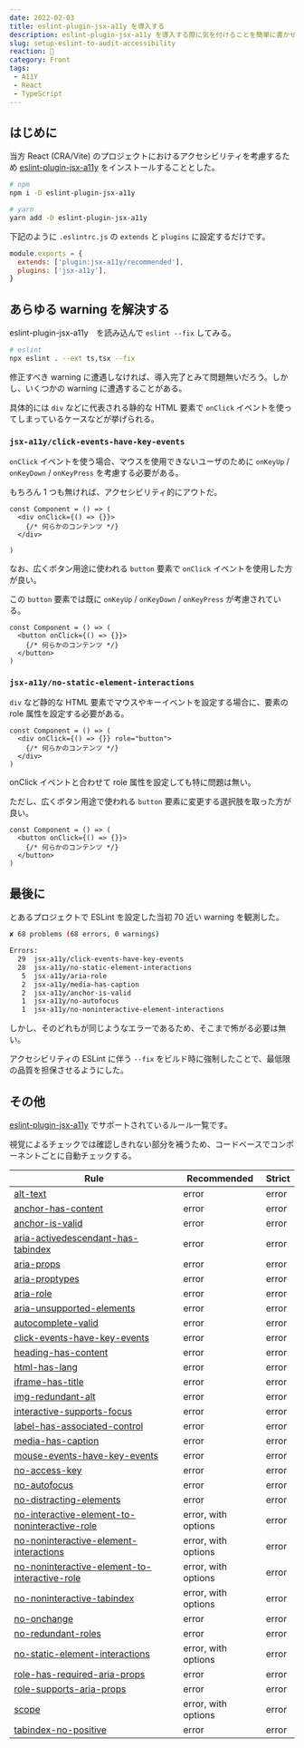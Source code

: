 ```yaml
---
date: 2022-02-03
title: eslint-plugin-jsx-a11y を導入する
description: eslint-plugin-jsx-a11y を導入する際に気を付けることを簡単に書かせていただいた。
slug: setup-eslint-to-audit-accessibility
reaction: 🔦
category: Front
tags: 
 - A11Y
 - React
 - TypeScript
---
```


## はじめに

当方 React (CRA/Vite) のプロジェクトにおけるアクセシビリティを考慮するため [eslint-plugin-jsx-a11y](https://github.com/jsx-eslint/eslint-plugin-jsx-a11y) をインストールすることとした。

```bash
# npm
npm i -D eslint-plugin-jsx-a11y

# yarn
yarn add -D eslint-plugin-jsx-a11y
```

下記のように `.eslintrc.js` の `extends` と `plugins` に設定するだけです。

```js
module.exports = {
  extends: ['plugin:jsx-a11y/recommended'],
  plugins: ['jsx-a11y'],
}
```

## あらゆる warning を解決する

eslint-plugin-jsx-a11y　を読み込んで `eslint --fix` してみる。

```bash
# eslint
npx eslint . --ext ts,tsx --fix
```

修正すべき warning に遭遇しなければ、導入完了とみて問題無いだろう。しかし、いくつかの warning に遭遇することがある。

具体的には `div` などに代表される静的な HTML 要素で `onClick` イベントを使ってしまっているケースなどが挙げられる。

### `jsx-a11y/click-events-have-key-events`

`onClick` イベントを使う場合、マウスを使用できないユーザのために `onKeyUp` / `onKeyDown` / `onKeyPress` を考慮する必要がある。

もちろん 1 つも無ければ、アクセシビリティ的にアウトだ。

```tsx
const Component = () => (
  <div onClick={() => {}}>
    {/* 何らかのコンテンツ */}
  </div>

)
```

なお、広くボタン用途に使われる `button` 要素で `onClick` イベントを使用した方が良い。

この `button` 要素では既に `onKeyUp` / `onKeyDown` / `onKeyPress` が考慮されている。

```tsx
const Component = () => (
  <button onClick={() => {}}>
    {/* 何らかのコンテンツ */}
  </button>
)
```

### `jsx-a11y/no-static-element-interactions`

`div` など静的な HTML 要素でマウスやキーイベントを設定する場合に、要素の role 属性を設定する必要がある。

```tsx
const Component = () => (
  <div onClick={() => {}} role="button">
    {/* 何らかのコンテンツ */}
  </div>
)
```

onClick イベントと合わせて role 属性を設定しても特に問題は無い。

ただし、広くボタン用途で使われる `button` 要素に変更する選択肢を取った方が良い。

```tsx
const Component = () => (
  <button onClick={() => {}}>
    {/* 何らかのコンテンツ */}
  </button>
)
```

## 最後に

とあるプロジェクトで ESLint を設定した当初 70 近い warning を観測した。

```bash
✘ 68 problems (68 errors, 0 warnings)

Errors:
  29  jsx-a11y/click-events-have-key-events
  28  jsx-a11y/no-static-element-interactions
   5  jsx-a11y/aria-role
   2  jsx-a11y/media-has-caption
   2  jsx-a11y/anchor-is-valid
   1  jsx-a11y/no-autofocus
   1  jsx-a11y/no-noninteractive-element-interactions
```

しかし、そのどれもが同じようなエラーであるため、そこまで怖がる必要は無い。

アクセシビリティの ESLint に伴う `--fix` をビルド時に強制したことで、最低限の品質を担保させるようにした。

## その他

[eslint-plugin-jsx-a11y](https://github.com/jsx-eslint/eslint-plugin-jsx-a11y) でサポートされているルール一覧です。

視覚によるチェックでは確認しきれない部分を補うため、コードベースでコンポーネントごとに自動チェックする。

Rule | Recommended | Strict
------------ | ------------- | -------------
[alt-text](https://github.com/jsx-eslint/eslint-plugin-jsx-a11y/blob/HEAD/docs/rules/alt-text.md) | error | error
[anchor-has-content](https://github.com/jsx-eslint/eslint-plugin-jsx-a11y/blob/HEAD/docs/rules/anchor-has-content.md) | error | error
[anchor-is-valid](https://github.com/jsx-eslint/eslint-plugin-jsx-a11y/blob/HEAD/docs/rules/anchor-is-valid.md) | error | error
[aria-activedescendant-has-tabindex](https://github.com/jsx-eslint/eslint-plugin-jsx-a11y/blob/HEAD/docs/rules/aria-activedescendant-has-tabindex.md) | error | error
[aria-props](https://github.com/jsx-eslint/eslint-plugin-jsx-a11y/blob/HEAD/docs/rules/aria-props.md) | error | error
[aria-proptypes](https://github.com/jsx-eslint/eslint-plugin-jsx-a11y/blob/HEAD/docs/rules/aria-proptypes.md) | error | error
[aria-role](https://github.com/jsx-eslint/eslint-plugin-jsx-a11y/blob/HEAD/docs/rules/aria-role.md) | error | error
[aria-unsupported-elements](https://github.com/jsx-eslint/eslint-plugin-jsx-a11y/blob/HEAD/docs/rules/aria-unsupported-elements.md) | error | error
[autocomplete-valid](https://github.com/jsx-eslint/eslint-plugin-jsx-a11y/blob/HEAD/docs/rules/autocomplete-valid.md) | error | error
[click-events-have-key-events](https://github.com/jsx-eslint/eslint-plugin-jsx-a11y/blob/HEAD/docs/rules/click-events-have-key-events.md) | error | error
[heading-has-content](https://github.com/jsx-eslint/eslint-plugin-jsx-a11y/blob/HEAD/docs/rules/heading-has-content.md) | error | error
[html-has-lang](https://github.com/jsx-eslint/eslint-plugin-jsx-a11y/blob/HEAD/docs/rules/html-has-lang.md) | error | error
[iframe-has-title](https://github.com/jsx-eslint/eslint-plugin-jsx-a11y/blob/HEAD/docs/rules/iframe-has-title.md) | error | error
[img-redundant-alt](https://github.com/jsx-eslint/eslint-plugin-jsx-a11y/blob/HEAD/docs/rules/img-redundant-alt.md) | error | error
[interactive-supports-focus](https://github.com/jsx-eslint/eslint-plugin-jsx-a11y/blob/HEAD/docs/rules/interactive-supports-focus.md) | error | error
[label-has-associated-control](https://github.com/jsx-eslint/eslint-plugin-jsx-a11y/blob/HEAD/docs/rules/label-has-associated-control.md) | error | error
[media-has-caption](https://github.com/jsx-eslint/eslint-plugin-jsx-a11y/blob/HEAD/docs/rules/media-has-caption.md) | error | error
[mouse-events-have-key-events](https://github.com/jsx-eslint/eslint-plugin-jsx-a11y/blob/HEAD/docs/rules/mouse-events-have-key-events.md) | error | error
[no-access-key](https://github.com/jsx-eslint/eslint-plugin-jsx-a11y/blob/HEAD/docs/rules/no-access-key.md) | error | error
[no-autofocus](https://github.com/jsx-eslint/eslint-plugin-jsx-a11y/blob/HEAD/docs/rules/no-autofocus.md) | error | error
[no-distracting-elements](https://github.com/jsx-eslint/eslint-plugin-jsx-a11y/blob/HEAD/docs/rules/no-distracting-elements.md) | error | error
[no-interactive-element-to-noninteractive-role](https://github.com/jsx-eslint/eslint-plugin-jsx-a11y/blob/HEAD/docs/rules/no-interactive-element-to-noninteractive-role.md) | error, with options | error
[no-noninteractive-element-interactions](https://github.com/jsx-eslint/eslint-plugin-jsx-a11y/blob/HEAD/docs/rules/no-noninteractive-element-interactions.md) | error, with options | error
[no-noninteractive-element-to-interactive-role](https://github.com/jsx-eslint/eslint-plugin-jsx-a11y/blob/HEAD/docs/rules/no-noninteractive-element-to-interactive-role.md) | error, with options | error
[no-noninteractive-tabindex](https://github.com/jsx-eslint/eslint-plugin-jsx-a11y/blob/HEAD/docs/rules/no-noninteractive-tabindex.md) | error, with options | error
[no-onchange](https://github.com/jsx-eslint/eslint-plugin-jsx-a11y/blob/HEAD/docs/rules/no-onchange.md) | error | error
[no-redundant-roles](https://github.com/jsx-eslint/eslint-plugin-jsx-a11y/blob/HEAD/docs/rules/no-redundant-roles.md) | error | error
[no-static-element-interactions](https://github.com/jsx-eslint/eslint-plugin-jsx-a11y/blob/HEAD/docs/rules/no-static-element-interactions.md) | error, with options | error
[role-has-required-aria-props](https://github.com/jsx-eslint/eslint-plugin-jsx-a11y/blob/HEAD/docs/rules/role-has-required-aria-props.md) | error | error
[role-supports-aria-props](https://github.com/jsx-eslint/eslint-plugin-jsx-a11y/blob/HEAD/docs/rules/role-supports-aria-props.md) | error | error
[scope](https://github.com/jsx-eslint/eslint-plugin-jsx-a11y/blob/HEAD/docs/rules/scope.md) | error, with options | error
[tabindex-no-positive](https://github.com/jsx-eslint/eslint-plugin-jsx-a11y/blob/HEAD/docs/rules/tabindex-no-positive.md) | error | error

<!--
### eslint-plugin-vuejs-accessibility

[eslint-plugin-vuejs-accessibility](https://github.com/vue-a11y/eslint-plugin-vuejs-accessibility) でサポートされているルール一覧です。

視覚によるチェックでは確認しきれない部分を補うため、コードベースでコンポーネントごとに自動チェックする。

Rule | Recommended
------------ | -------------
[accessible-emoji](https://github.com/vue-a11y/eslint-plugin-vuejs-accessibility/blob/HEAD/src/rules/accessible-emoji.ts) | error
[alt-text](https://github.com/vue-a11y/eslint-plugin-vuejs-accessibility/blob/HEAD/src/rules/alt-text.ts) | error
[anchor-has-content](https://github.com/vue-a11y/eslint-plugin-vuejs-accessibility/blob/HEAD/src/rules/anchor-has-content.ts) | error
[aria-props](https://github.com/vue-a11y/eslint-plugin-vuejs-accessibility/blob/HEAD/src/rules/aria-props.ts) | error
[aria-role](https://github.com/jsx-eslint/eslint-plugin-jsx-a11y/blob/HEAD/docs/rules/aria-role.md) | error
[aria-unsupported-elements](https://github.com/vue-a11y/eslint-plugin-vuejs-accessibility/blob/HEAD/src/rules/aria-role.ts) | error
[click-events-have-key-events](https://github.com/vue-a11y/eslint-plugin-vuejs-accessibility/blob/HEAD/src/rules/click-events-have-key-events.ts) | error
[form-control-has-label](https://github.com/vue-a11y/eslint-plugin-vuejs-accessibility/blob/HEAD/src/rules/form-control-has-label.ts) | error
[heading-has-content](https://github.com/vue-a11y/eslint-plugin-vuejs-accessibility/blob/HEAD/src/rules/heading-has-content.ts) | error
[iframe-has-title](https://github.com/vue-a11y/eslint-plugin-vuejs-accessibility/blob/HEAD/src/rules/iframe-has-title.ts) | error
[interactive-supports-focus](https://github.com/vue-a11y/eslint-plugin-vuejs-accessibility/blob/HEAD/src/rules/interactive-supports-focus.ts) | error
[label-has-for](https://github.com/vue-a11y/eslint-plugin-vuejs-accessibility/blob/HEAD/src/rules/label-has-for.ts) | error
[media-has-caption](https://github.com/vue-a11y/eslint-plugin-vuejs-accessibility/blob/HEAD/src/rules/media-has-caption.ts) | error
[mouse-events-have-key-events](https://github.com/vue-a11y/eslint-plugin-vuejs-accessibility/blob/HEAD/src/rules/mouse-events-have-key-events.ts) | error
[no-access-key](https://github.com/vue-a11y/eslint-plugin-vuejs-accessibility/blob/HEAD/src/rules/no-access-key.ts) | error
[no-autofocus](https://github.com/vue-a11y/eslint-plugin-vuejs-accessibility/blob/HEAD/src/rules/no-autofocus.ts) | error
[no-distracting-elements](https://github.com/vue-a11y/eslint-plugin-vuejs-accessibility/blob/HEAD/src/rules/no-distracting-elements.ts) | error
[no-onchange](https://github.com/vue-a11y/eslint-plugin-vuejs-accessibility/blob/HEAD/src/rules/no-onchange.ts) | error
[no-redundant-roles](https://github.com/vue-a11y/eslint-plugin-vuejs-accessibility/blob/HEAD/src/rules/no-redundant-roles.ts) | error
[role-has-required-aria-props](https://github.com/vue-a11y/eslint-plugin-vuejs-accessibility/blob/HEAD/src/rules/role-has-required-aria-props.ts) | error
[tabindex-no-positive](https://github.com/vue-a11y/eslint-plugin-vuejs-accessibility/blob/HEAD/src/rules/tabindex-no-positive.ts) | error
-->
